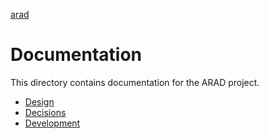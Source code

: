 [arad](../../../)

# Documentation

This directory contains documentation for the ARAD project.

- [Design](./design/)
- [Decisions](./decisions/)
- [Development](./development/)
